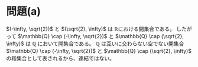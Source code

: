 # 問題(a)

$(-\infty, \sqrt{2})$ と $(\sqrt{2}, \infty)$ は $\mathbb{R}$における開集合である。
したがって $\mathbb{Q} \cap (-\infty, \sqrt{2})$ と $\mathbb{Q} \cap (\sqrt{2}, \infty)$ は $\mathbb{Q}$ において開集合である。
$\mathbb{Q}$ は互いに交わらない空でない開集合 $\mathbb{Q} \cap (-\infty, \sqrt{2})$ と $\mathbb{Q} \cap (\sqrt{2}, \infty)$ の和集合として表されるから、連結ではない。